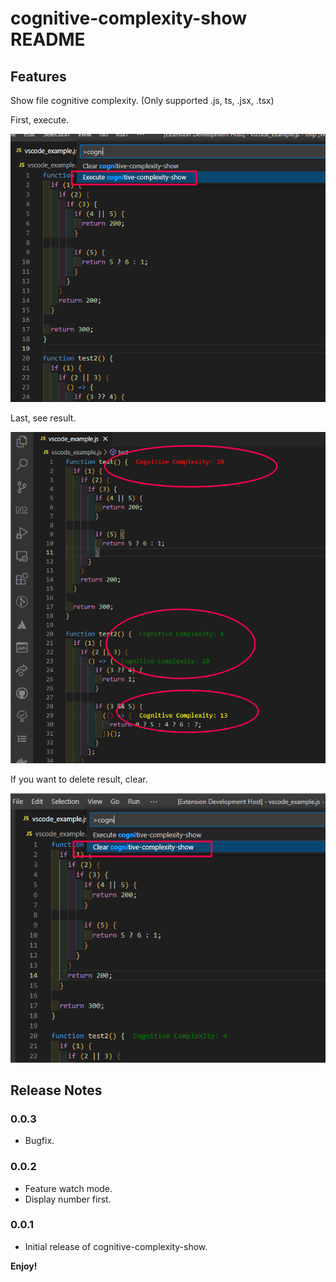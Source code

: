 # cognitive-complexity-show README

## Features

Show file cognitive complexity. (Only supported .js, ts, .jsx, .tsx)

First, execute.

![image-20220330162804189.png](./images/image-20220330162804189.png)

Last, see result.

![image-20220330162935655.png](./images/image-20220330162935655.png)

If you want to delete result, clear.

![image-20220330163110832.png](./images/image-20220330163110832.png)
## Release Notes

### 0.0.3

* Bugfix.

### 0.0.2

* Feature watch mode.
* Display number first.

### 0.0.1

* Initial release of cognitive-complexity-show.

**Enjoy!**
